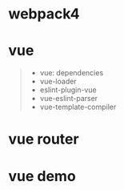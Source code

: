 # webpack4
# vue
 > * vue: dependencies
 > * vue-loader
 > * eslint-plugin-vue
 > * vue-eslint-parser
 > * vue-template-compiler
# vue router
# vue demo
